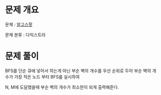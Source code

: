 # 문제 개요

문제 : [알고스팟](https://www.acmicpc.net/problem/1261)

문제 분류 : 다익스트라

# 문제 풀이

BFS를 단순 큐에 넣어서 하는게 아닌 부순 벽의 개수를 우선 순위로 두어 부순 벽의 개수가 가장 적은 노드 부터 BFS를 실시하여

N, M에 도달했을때 부순 벽의 개수가 최소한이 되게 출력해준다.